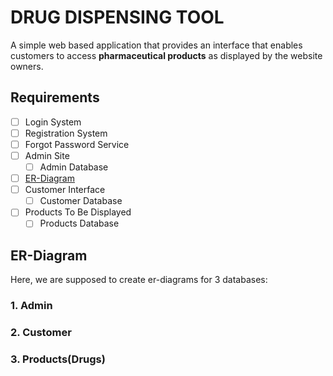# DRUG DISPENSING TOOL
A simple web based application that provides an interface that enables customers to access **pharmaceutical products** as displayed by the website owners.

## Requirements
- [ ] Login System
- [ ] Registration System
- [ ] Forgot Password Service
- [ ] Admin Site
    - [ ] Admin Database
- [ ] [ER-Diagram](##ER-Diagram "Goto ER-Diagram")
- [ ] Customer Interface
    - [ ] Customer Database
- [ ] Products To Be Displayed
    - [ ] Products Database

## ER-Diagram
Here, we are supposed to create er-diagrams for 3 databases:
### 1. Admin 

### 2. Customer

### 3. Products(Drugs)